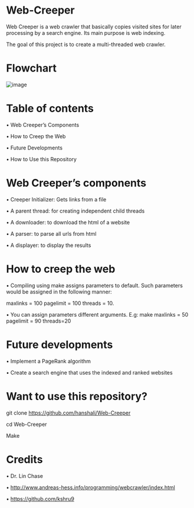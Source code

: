 # Web-Creeper
Web Creeper is a web crawler that basically copies visited sites for later processing by a search engine. Its main purpose is web indexing.

The goal of this project is to create a multi-threaded web crawler.


# Flowchart


 ![image](https://user-images.githubusercontent.com/62112262/117217910-d810aa00-adc7-11eb-87f8-d7aa2e69bd9f.png)



# Table of contents

•	Web Creeper’s Components

•	How to Creep the Web

•	Future Developments

•	How to Use this Repository


# Web Creeper’s components

•	Creeper Initializer: Gets links from a file

•	A parent thread: for creating independent child threads

•	A downloader: to download the html of a website

•	A parser: to parse all urls from html

•	A displayer: to display the results



# How to creep the web

•	Compiling using make assigns parameters to default. Such parameters would be assigned in the following manner:

  
  maxlinks = 100 pagelimit = 100 threads = 10.
  

•	You can assign parameters different arguments. E.g:  make maxlinks = 50 pagelimit = 90 threads=20


# Future developments

•	Implement a PageRank algorithm

•	Create a search engine that uses the indexed and ranked websites



# Want to use this repository?

 git clone https://github.com/hanshali/Web-Creeper

 cd  Web-Creeper

 Make

# Credits

•	Dr. Lin Chase

•	http://www.andreas-hess.info/programming/webcrawler/index.html

•	https://github.com/kshru9
